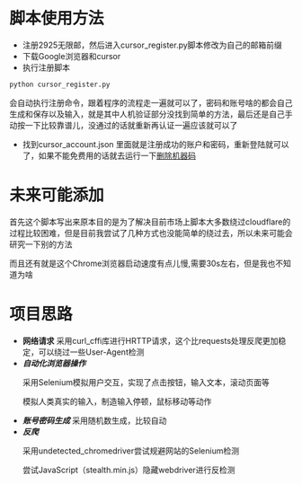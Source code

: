 # 脚本使用方法
- 注册2925无限邮，然后进入cursor_register.py脚本修改为自己的邮箱前缀
- 下载Google浏览器和cursor
- 执行注册脚本
```bash
python cursor_register.py
```
会自动执行注册命令，跟着程序的流程走一遍就可以了，密码和账号啥的都会自己生成和保存以及输入，就是其中人机验证部分没找到简单的方法，最后还是自己手动按一下比较靠谱儿，没通过的话就重新再认证一遍应该就可以了
- 找到cursor_account.json 里面就是注册成功的账户和密码，重新登陆就可以了，如果不能免费用的话就去运行一下[删除机器码](https://github.com/fly8888/cursor_machine_id)

# 未来可能添加
<p>首先这个脚本写出来原本目的是为了解决目前市场上脚本大多数绕过cloudflare的过程比较困难，但是目前我尝试了几种方式也没能简单的绕过去，所以未来可能会研究一下别的方法</p>
<p>而且还有就是这个Chrome浏览器启动速度有点儿慢,需要30s左右，但是我也不知道为啥</p>

# 项目思路
- **网络请求**
采用curl_cffi库进行HRTTP请求，这个比requests处理反爬更加稳定，可以绕过一些User-Agent检测
- ***自动化浏览器操作***
  <p>采用Selenium模拟用户交互，实现了点击按钮，输入文本，滚动页面等</p>
  <p>模拟人类真实的输入，制造输入停顿，鼠标移动等动作</p>
- ***账号密码生成***
  采用随机数生成，比较自动
- ***反爬***
  <p>采用undetected_chromedriver尝试规避网站的Selenium检测</p>
  <p>尝试JavaScript（stealth.min.js）隐藏webdriver进行反检测</p>
